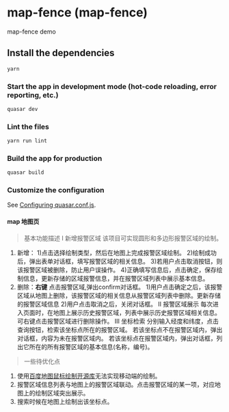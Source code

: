 # map-fence (map-fence)

map-fence demo

## Install the dependencies
```bash
yarn
```

### Start the app in development mode (hot-code reloading, error reporting, etc.)
```bash
quasar dev
```

### Lint the files
```bash
yarn run lint
```

### Build the app for production
```bash
quasar build
```

### Customize the configuration
See [Configuring quasar.conf.js](https://quasar.dev/quasar-cli/quasar-conf-js).

#### map 地图页
> 基本功能描述
I 新增报警区域
该项目可实现圆形和多边形报警区域的绘制。
1. 新增：
1)点击选择绘制类型，然后在地图上完成报警区域绘制。
2)绘制成功后，弹出表单对话框，填写报警区域的相关信息。
3)若用户点击取消按钮，则该报警区域被删除，防止用户误操作。
4)正确填写信息后，点击确定，保存绘制信息，更新存储的区域报警信息，并在报警区域列表中展示基本信息。
2. 删除：__右键__ 点击报警区域,弹出confirm对话框。
1)用户点击确定之后，该报警区域从地图上删除，该报警区域的相关信息从报警区域列表中删除。更新存储的报警区域信息
2)用户点击取消之后，关闭对话框。
II 报警区域展示
每次进入页面时，在地图上展示历史报警区域，列表中展示历史报警区域相关信息。
可右键点击报警区域进行删除操作。
III 坐标检索
 分别输入经度和纬度，点击查询按钮，检索该坐标点所在的报警区域。
 若该坐标点不在报警区域内，弹出对话框，内容为未在报警区域内。
 若该坐标点在报警区域内，弹出对话框，列出它所在的所有报警区域的基本信息(名称，编号)。
> 一些待优化点
1. 使用[百度地图鼠标绘制开源库](http://lbsyun.baidu.com/jsdemo/demo/f0_7.htm)无法实现移动端的绘制。
2. 报警区域信息列表与地图上的报警区域联动。点击报警区域的某一项，对应地图上的绘制区域突出展示。
3. 搜索时候在地图上绘制出该坐标点。


